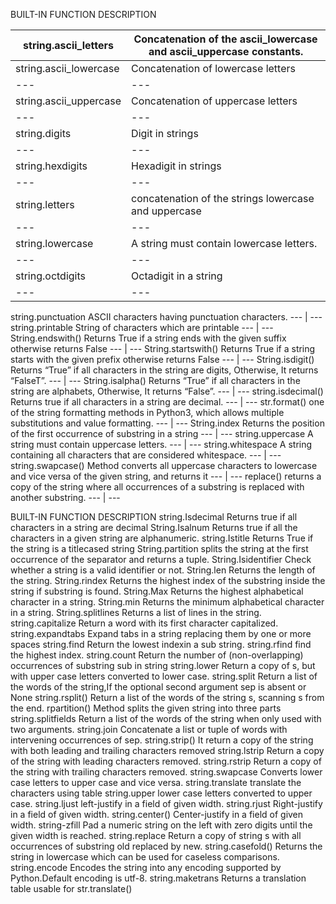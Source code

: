 
BUILT-IN FUNCTION
DESCRIPTION

string.ascii_letters | Concatenation of the ascii_lowercase and ascii_uppercase constants.
--- | ---
string.ascii_lowercase | Concatenation of lowercase letters
--- | ---
string.ascii_uppercase | Concatenation of uppercase letters
--- | ---
string.digits | Digit in strings
--- | ---
string.hexdigits | Hexadigit in strings
--- | ---
string.letters | concatenation of the strings lowercase and uppercase
--- | ---
string.lowercase | A string must contain lowercase letters.
--- | ---
string.octdigits | Octadigit in a string
--- | ---
string.punctuation
ASCII characters having punctuation characters.
--- | ---
string.printable
String of characters which are printable
--- | ---
String.endswith()
Returns True if a string ends with the given suffix otherwise returns False
--- | ---
String.startswith()
Returns True if a string starts with the given prefix otherwise returns False
--- | ---
String.isdigit()
Returns “True” if all characters in the string are digits, Otherwise, It returns “FalseT”.
--- | ---
String.isalpha()
Returns “True” if all characters in the string are alphabets, Otherwise, It returns “False”.
--- | ---
string.isdecimal()
Returns true if all characters in a string are decimal.
--- | ---
str.format()
one of the string formatting methods in Python3, which allows multiple substitutions and value formatting.
--- | ---
String.index
Returns the position of the first occurrence of substring in a string
--- | ---
string.uppercase
A string must contain uppercase letters.
--- | ---
string.whitespace
A string containing all characters that are considered whitespace.
--- | ---
string.swapcase()
Method converts all uppercase characters to lowercase and vice versa of the given string, and returns it
--- | ---
replace()
returns a copy of the string where all occurrences of a substring is replaced with another substring.
--- | ---

BUILT-IN FUNCTION
DESCRIPTION
string.Isdecimal
Returns true if all characters in a string are decimal
String.Isalnum
Returns true if all the characters in a given string are alphanumeric.
string.Istitle
Returns True if the string is a titlecased string
String.partition
splits the string at the first occurrence of the separator and returns a tuple.
String.Isidentifier
Check whether a string is a valid identifier or not.
String.len
Returns the length of the string.
String.rindex
Returns the highest index of the substring inside the string if substring is found.
String.Max
Returns the highest alphabetical character in a string.
String.min
Returns the minimum alphabetical character in a string.
String.splitlines
Returns a list of lines in the string.
string.capitalize
Return a word with its first character capitalized.
string.expandtabs
Expand tabs in a string replacing them by one or more spaces
string.find
Return the lowest indexin a sub string.
string.rfind
find the highest index.
string.count
Return the number of (non-overlapping) occurrences of substring sub in string
string.lower
Return a copy of s, but with upper case letters converted to lower case.
string.split
Return a list of the words of the string,If the optional second argument sep is absent or None
string.rsplit()
Return a list of the words of the string s, scanning s from the end.
rpartition()
Method splits the given string into three parts
string.splitfields
Return a list of the words of the string when only used with two arguments.
string.join
Concatenate a list or tuple of words with intervening occurrences of sep.
string.strip()
It return a copy of the string with both leading and trailing characters removed
string.lstrip
Return a copy of the string with leading characters removed.
string.rstrip
Return a copy of the string with trailing characters removed.
string.swapcase
Converts lower case letters to upper case and vice versa.
string.translate
translate the characters using table
string.upper
lower case letters converted to upper case.
string.ljust
left-justify in a field of given width.
string.rjust
Right-justify in a field of given width.
string.center()
Center-justify in a field of given width.
string-zfill
Pad a numeric string on the left with zero digits until the given width is reached.
string.replace
Return a copy of string s with all occurrences of substring old replaced by new.
string.casefold()
Returns the string in lowercase which can be used for caseless comparisons.
string.encode
Encodes the string into any encoding supported by Python.Default encoding is utf-8.
string.maketrans
Returns a translation table usable for str.translate()

